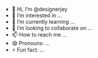 - 👋 Hi, I’m @designerjey
- 👀 I’m interested in ...
- 🌱 I’m currently learning ...
- 💞️ I’m looking to collaborate on ...
- 📫 How to reach me ...
- 😄 Pronouns: ...
- ⚡ Fun fact: ...

<!---
designerjey/designerjey is a ✨ special ✨ repository because its `README.md` (this file) appears on your GitHub profile.
You can click the Preview link to take a look at your changes.
--->
